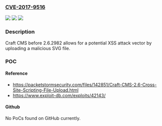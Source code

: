 ### [CVE-2017-9516](https://cve.mitre.org/cgi-bin/cvename.cgi?name=CVE-2017-9516)
![](https://img.shields.io/static/v1?label=Product&message=n%2Fa&color=blue)
![](https://img.shields.io/static/v1?label=Version&message=n%2Fa&color=blue)
![](https://img.shields.io/static/v1?label=Vulnerability&message=n%2Fa&color=brighgreen)

### Description

Craft CMS before 2.6.2982 allows for a potential XSS attack vector by uploading a malicious SVG file.

### POC

#### Reference
- https://packetstormsecurity.com/files/142851/Craft-CMS-2.6-Cross-Site-Scripting-File-Upload.html
- https://www.exploit-db.com/exploits/42143/

#### Github
No PoCs found on GitHub currently.

